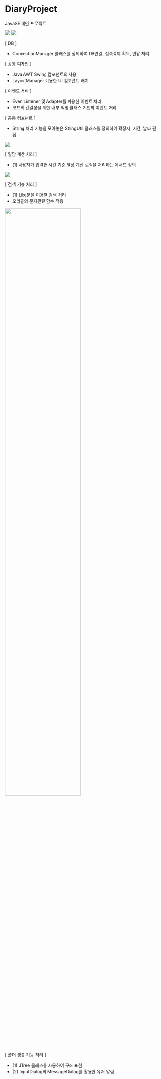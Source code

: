 # DiaryProject
JavaSE 개인 프로젝트

<img src="https://postfiles.pstatic.net/MjAxOTA1MTJfMTQw/MDAxNTU3NjQ3Njg5MDIx.UDm0SgbLGDnYaufkTYXen95G2KbJoJy3CkN3npNoIzEg.CFFAvV5iE8P601_sLbX3tYpa9DolANfy6H1GazbKNysg.PNG.kwjing93/MyMoney_Diary1(0512).png?type=w966">

<img src="https://postfiles.pstatic.net/MjAxOTA1MTJfOTYg/MDAxNTU3NjQ3Njk4MDIy.TBZCpktYV5KGqNB8xlIyUPWeuxCzTjcAi6GM693AQj8g.mJGXmuDTtBTW-E3QnvJEj-QKb5eGaZk2Sl6ya_VfQ38g.PNG.kwjing93/MyMoney_Diary2-1(0512).png?type=w966">

[ DB ] 
- ConnectionManager 클래스를 정의하여 DB연결, 접속객체 획득, 반납 처리

[ 공통 디자인 ]

- Java AWT Swing 컴포넌트의 사용
- LayoutManager 이용한 UI 컴포넌트 배치

[ 이벤트 처리 ]
- EventListener 및 Adapter를 이용한 이벤트 처리
- 코드의 간결성을 위한 내부 익명 클래스 기반의 이벤트 처리

[ 공통 컴포넌트 ]
- String 처리 기능을 모아놓은 StringUtil 클래스를 정의하여 확장자, 시간, 날짜 편집

<img src="https://postfiles.pstatic.net/MjAxOTA1MTJfNTYg/MDAxNTU3NjQ3NzAyNDYy.apyKT-IsAXk9cdcDD10J7AlturIzgQgO9atk0_YrKXQg.5LEqFaAQmM66vVvd0GDR9t__AtAD4Y6rQLDeCzeFgTgg.PNG.kwjing93/MyMoney_Diary2-2(0512).png?type=w966">

[ 일당 계산 처리 ]
- (1) 사용자가 입력한 시간 기준 일당 계산 로직을 처리하는 메서드 정의

<img src="https://postfiles.pstatic.net/MjAxOTA1MTJfMjEz/MDAxNTU3NjQ3NzA4NjI0.QcUJhE4dUhK0oZ2Ak3wRjJWae7p36BC2BVNCvSYx8n0g.hNZ_ADudqvl03w5wQs5DvpZ_WXVECT0xsyjALFF5SWgg.PNG.kwjing93/MyMoney_Diary3(0512).png?type=w966">

[ 검색 기능 처리 ]
- (1) Like문을 이용한 검색 처리
- 오라클의 문자관련 함수 적용

<img width="70%" src="https://postfiles.pstatic.net/MjAxOTA1MTJfNjkg/MDAxNTU3NjQ3NzEzMzA1.Abb6RRah7nixqP4_YkaI-IRUgjM3QdFDhaGAe0_XfCYg.Zll9aiLfHzRsPZYiXVmhAKuBHvgMXz8mHr9PyPB04Bkg.PNG.kwjing93/MyMoney_Diary4-1(0512).png?type=w9666">

[ 폴더 생성 기능 처리 ]

- (1) JTree 클래스를 사용하여 구조 표현
- (2) InputDialog와 MessageDialog를 활용한 유저 알림

